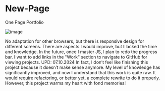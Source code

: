 # New-Page
One Page Portfolio

![image](https://github.com/user-attachments/assets/dbfe5c3b-b34d-4809-96a3-4ce292adb154)

No adaptation for other browsers, but there is responsive design for different screens.
There are aspects I would improve, but I lacked the time and knowledge.
In the future, once I master JS, I plan to redo the progress bar.
I want to add links in the "Work" section to navigate to GitHub for viewing projects.
UPD: 07.10.2024 In fact, I don’t feel like finishing this project because it doesn’t make sense anymore. My level of knowledge has significantly improved, and now I understand that this work is quite raw. It would require refactoring, or better yet, a complete rewrite to do it properly. However, this project warms my heart with fond memories!
